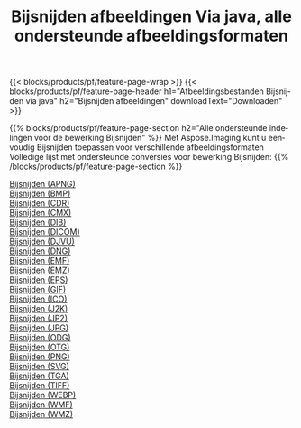 ﻿---
title: Bijsnijden afbeeldingen Via java, alle ondersteunde afbeeldingsformaten 
weight: 3920
url: /nl/java/crop 
lang: nl
langdirlevel: 2
locales: zh-hans,ja,it,ru,de,es,fr,nl,id,lt,pl,pt,vi,tr,ko,zh-hant,ar,hi,th,sv,cs,uk,he
description: Met behulp van Aspose.Imaging kunt u eenvoudig Bijsnijden afbeeldingen maken via java
---

{{< blocks/products/pf/feature-page-wrap >}}
{{< blocks/products/pf/feature-page-header h1="Afbeeldingsbestanden Bijsnijden via java" h2="Bijsnijden afbeeldingen" downloadText="Downloaden" >}}


{{% blocks/products/pf/feature-page-section  h2="Alle ondersteunde indelingen voor de bewerking Bijsnijden" %}}
Met Aspose.Imaging kunt u eenvoudig Bijsnijden toepassen voor verschillende afbeeldingsformaten
<br/>
Volledige lijst met ondersteunde conversies voor bewerking Bijsnijden:
{{% /blocks/products/pf/feature-page-section %}}
<div class="container-fluid productfamilypage bg-gray">
    <div class="convertypes bg-gray agp-content section">
        <div class="container">
		<div class="row other-converters">
		    <div class='col-md-2 other-converter remove-lp remove-rp'><a href="/imaging/nl/java/crop/apng" >Bijsnijden (APNG)</a></div><div class='col-md-2 other-converter remove-lp remove-rp'><a href="/imaging/nl/java/crop/bmp" >Bijsnijden (BMP)</a></div><div class='col-md-2 other-converter remove-lp remove-rp'><a href="/imaging/nl/java/crop/cdr" >Bijsnijden (CDR)</a></div><div class='col-md-2 other-converter remove-lp remove-rp'><a href="/imaging/nl/java/crop/cmx" >Bijsnijden (CMX)</a></div><div class='col-md-2 other-converter remove-lp remove-rp'><a href="/imaging/nl/java/crop/dib" >Bijsnijden (DIB)</a></div><div class='col-md-2 other-converter remove-lp remove-rp'><a href="/imaging/nl/java/crop/dicom" >Bijsnijden (DICOM)</a></div><div class='col-md-2 other-converter remove-lp remove-rp'><a href="/imaging/nl/java/crop/djvu" >Bijsnijden (DJVU)</a></div><div class='col-md-2 other-converter remove-lp remove-rp'><a href="/imaging/nl/java/crop/dng" >Bijsnijden (DNG)</a></div><div class='col-md-2 other-converter remove-lp remove-rp'><a href="/imaging/nl/java/crop/emf" >Bijsnijden (EMF)</a></div><div class='col-md-2 other-converter remove-lp remove-rp'><a href="/imaging/nl/java/crop/emz" >Bijsnijden (EMZ)</a></div><div class='col-md-2 other-converter remove-lp remove-rp'><a href="/imaging/nl/java/crop/eps" >Bijsnijden (EPS)</a></div><div class='col-md-2 other-converter remove-lp remove-rp'><a href="/imaging/nl/java/crop/gif" >Bijsnijden (GIF)</a></div><div class='col-md-2 other-converter remove-lp remove-rp'><a href="/imaging/nl/java/crop/ico" >Bijsnijden (ICO)</a></div><div class='col-md-2 other-converter remove-lp remove-rp'><a href="/imaging/nl/java/crop/j2k" >Bijsnijden (J2K)</a></div><div class='col-md-2 other-converter remove-lp remove-rp'><a href="/imaging/nl/java/crop/jp2" >Bijsnijden (JP2)</a></div><div class='col-md-2 other-converter remove-lp remove-rp'><a href="/imaging/nl/java/crop/jpg" >Bijsnijden (JPG)</a></div><div class='col-md-2 other-converter remove-lp remove-rp'><a href="/imaging/nl/java/crop/odg" >Bijsnijden (ODG)</a></div><div class='col-md-2 other-converter remove-lp remove-rp'><a href="/imaging/nl/java/crop/otg" >Bijsnijden (OTG)</a></div><div class='col-md-2 other-converter remove-lp remove-rp'><a href="/imaging/nl/java/crop/png" >Bijsnijden (PNG)</a></div><div class='col-md-2 other-converter remove-lp remove-rp'><a href="/imaging/nl/java/crop/svg" >Bijsnijden (SVG)</a></div><div class='col-md-2 other-converter remove-lp remove-rp'><a href="/imaging/nl/java/crop/tga" >Bijsnijden (TGA)</a></div><div class='col-md-2 other-converter remove-lp remove-rp'><a href="/imaging/nl/java/crop/tiff" >Bijsnijden (TIFF)</a></div><div class='col-md-2 other-converter remove-lp remove-rp'><a href="/imaging/nl/java/crop/webp" >Bijsnijden (WEBP)</a></div><div class='col-md-2 other-converter remove-lp remove-rp'><a href="/imaging/nl/java/crop/wmf" >Bijsnijden (WMF)</a></div><div class='col-md-2 other-converter remove-lp remove-rp'><a href="/imaging/nl/java/crop/wmz" >Bijsnijden (WMZ)</a></div>
                </div>
        </div>
    </div>
</div>
<br/>
